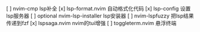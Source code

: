 [ ] nvim-cmp lsp补全
[x] lsp-format.nvim 自动格式化代码
[x] lsp-config 设置lsp服务器
[ ] optional nvim-lsp-installer lsp安装器
[ ] nvim-lspfuzzy 把lsp结果传递到fzf
[x] lspsaga.nvim nvim的tui增强
[ ] toggleterm.nvim 悬浮终端
